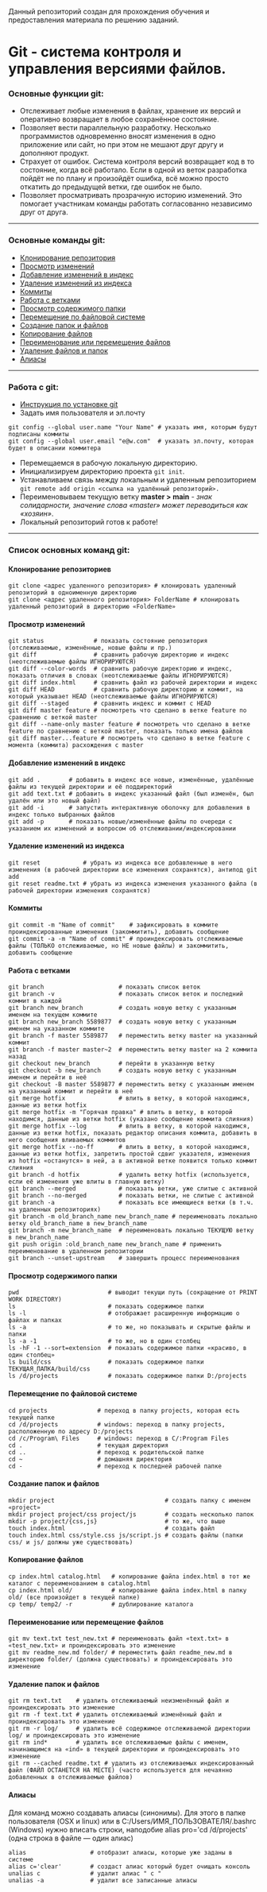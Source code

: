  Данный репозиторий создан для прохождения обучения и предоставления материала по решению заданий.

# Git - система контроля и управления версиями файлов.

### Основные функции git:
- Отслеживает любые изменения в файлах, хранение их версий и оперативно возвращает в любое сохранённое состояние.
- Позволяет вести параллельную разработку. Несколько программистов одновременно вносят изменения в одно приложение или сайт, но при этом не мешают друг другу и дополняют продукт.
- Страхует от ошибок. Система контроля версий возвращает код в то состояние, когда всё работало. Если в одной из веток разработка пойдёт не по плану и произойдёт ошибка, всё можно просто откатить до предыдущей ветки, где ошибок не было.
- Позволяет просматривать прозрачную историю изменений. Это помогает участникам команды работать согласованно независимо друг от друга.
---
### Основные команды git:
- [Клонирование репозитория](#clone)
- [Просмотр изменений](#status)
- [Добавление изменений в индекс](#add)
- [Удаление изменений из индекса](#reset)
- [Коммиты](#commit)
- [Работа с ветками](#branch)
- [Просмотр содержимого папки](#view)
- [Перемещение по файловой системе](#directory)
- [Создание папок и файлов](#create)
- [Копирование файлов](#copy)
- [Переименование или перемещение файлов](#moving)
- [Удаление файлов и папок](#removal)
- [Алиасы](#alias)
---
### Работа с git:
- [Инструкция по установке git](https://git-scm.com/book/ru/v2/%D0%92%D0%B2%D0%B5%D0%B4%D0%B5%D0%BD%D0%B8%D0%B5-%D0%A3%D1%81%D1%82%D0%B0%D0%BD%D0%BE%D0%B2%D0%BA%D0%B0-Git)
- Задать имя пользователя и эл.почту  
```
git config --global user.name "Your Name" # указать имя, которым будут подписаны коммиты
git config --global user.email "e@w.com"  # указать эл.почту, которая будет в описании коммитера
```

- Перемещаемся в рабочую локальную директорию.
- Инициализируем директорию проекта `git init`.
- Устанавливаем связь между локальным и удаленным репозиторием `git remote add origin <ссылка на удалённый репозиторий>.`
- Переименовываем текущую ветку **master > main** - *знак солидарности, значение слова «master» может переводиться как «хозяин»*.
- Локальный репозиторий готов к работе!
---
### Список основных команд git:

#### <a id="clone">Клонирование репозиториев</a>
```
git clone <адрес удаленного репозитория> # клонировать удаленный репозиторий в одноименную директорию
git clone <адрес удаленного репозитория> FolderName # клонировать удаленный репозиторий в директорию «FolderName»
```

#### <a id="status">Просмотр изменений</a>
```
git status              # показать состояние репозитория (отслеживаемые, изменённые, новые файлы и пр.)
git diff                # сравнить рабочую директорию и индекс (неотслеживаемые файлы ИГНОРИРУЮТСЯ)
git diff --color-words  # сравнить рабочую директорию и индекс, показать отличия в словах (неотслеживаемые файлы ИГНОРИРУЮТСЯ)
git diff index.html     # сравнить файл из рабочей директории и индекс
git diff HEAD           # сравнить рабочую директорию и коммит, на который указывает HEAD (неотслеживаемые файлы ИГНОРИРУЮТСЯ)
git diff --staged       # сравнить индекс и коммит с HEAD
git diff master feature # посмотреть что сделано в ветке feature по сравнению с веткой master
git diff --name-only master feature # посмотреть что сделано в ветке feature по сравнению с веткой master, показать только имена файлов
git diff master...feature # посмотреть что сделано в ветке feature с момента (коммита) расхождения с master
```

#### <a id="add">Добавление изменений в индекс</a>
```
git add .        # добавить в индекс все новые, изменённые, удалённые файлы из текущей директории и её поддиректорий
git add text.txt # добавить в индекс указанный файл (был изменён, был удалён или это новый файл)
git add -i       # запустить интерактивную оболочку для добавления в индекс только выбранных файлов
git add -p       # показать новые/изменённые файлы по очереди с указанием их изменений и вопросом об отслеживании/индексировании
```

#### <a id="reset">Удаление изменений из индекса</a>
```
git reset            # убрать из индекса все добавленные в него изменения (в рабочей директории все изменения сохранятся), антипод git add
git reset readme.txt # убрать из индекса изменения указанного файла (в рабочей директории изменения сохранятся)
```

#### <a id="commit">Коммиты</a>
```
git commit -m "Name of commit"    # зафиксировать в коммите проиндексированные изменения (закоммитить), добавить сообщение
git commit -a -m "Name of commit" # проиндексировать отслеживаемые файлы (ТОЛЬКО отслеживаемые, но НЕ новые файлы) и закоммитить, добавить сообщение
```

#### <a id="branch">Работа с ветками</a>
```
git branch                     # показать список веток
git branch -v                  # показать список веток и последний коммит в каждой
git branch new_branch          # создать новую ветку с указанным именем на текущем коммите
git branch new_branch 5589877  # создать новую ветку с указанным именем на указанном коммите
git branch -f master 5589877   # переместить ветку master на указанный коммит
git branch -f master master~2  # переместить ветку master на 2 коммита назад
git checkout new_branch        # перейти в указанную ветку
git checkout -b new_branch     # создать новую ветку с указанным именем и перейти в неё
git checkout -B master 5589877 # переместить ветку с указанным именем на указанный коммит и перейти в неё
git merge hotfix               # влить в ветку, в которой находимся, данные из ветки hotfix
git merge hotfix -m "Горячая правка" # влить в ветку, в которой находимся, данные из ветки hotfix (указано сообщение коммита слияния)
git merge hotfix --log         # влить в ветку, в которой находимся, данные из ветки hotfix, показать редактор описания коммита, добавить в него сообщения вливаемых коммитов
git merge hotfix --no-ff       # влить в ветку, в которой находимся, данные из ветки hotfix, запретить простой сдвиг указателя, изменения из hotfix «останутся» в ней, а в активной ветке появится только коммит слияния
git branch -d hotfix           # удалить ветку hotfix (используется, если её изменения уже влиты в главную ветку)
git branch --merged            # показать ветки, уже слитые с активной
git branch --no-merged         # показать ветки, не слитые с активной
git branch -a                  # показать все имеющиеся ветки (в т.ч. на удаленных репозиториях)
git branch -m old_branch_name new_branch_name # переименовать локально ветку old_branch_name в new_branch_name
git branch -m new_branch_name  # переименовать локально ТЕКУЩУЮ ветку в new_branch_name
git push origin :old_branch_name new_branch_name # применить переименование в удаленном репозитории
git branch --unset-upstream    # завершить процесс переименования
```

#### <a id="view">Просмотр содержимого папки</a>
```
pwd                         # выводит текущи путь (сокращение от PRINT WORK DIRECTORY)
ls                          # показать содержимое папки
ls -l                       # отображает расширенную информацию о файлах и папках
ls -a                       # то же, но показывать и скрытые файлы и папки
ls -a -1                    # то же, но в один столбец
ls -hF -1 --sort=extension  # показать содержимое папки «красиво, в один столбец»
ls build/css                # показать содержимое папки ТЕКУЩАЯ_ПАПКА/build/css
ls /d/projects              # показать содержимое папки D:/projects
```

#### <a id="directory">Перемещение по файловой системе</a>
```
cd projects              # переход в папку projects, которая есть текущей папке
cd /d/projects           # windows: переход в папку projects, расположенную по адресу D:/projects
cd /c/Program\ Files     # windows: переход в C/:Program Files
cd .                     # текущая директория
cd ..                    # переход к родительской папке
cd ~                     # домашняя директория
cd -                     # переход к последней рабочей папке
```

#### <a id="create">Создание папок и файлов</a>
```
mkdir project                               # создать папку с именем «project»
mkdir project project/css project/js        # создать несколько папок
mkdir -p project/{css,js}                   # то же, что выше
touch index.html                            # создать файл
touch index.html css/style.css js/script.js # создать файлы (папки css/ и js/ должны уже существовать)
```

#### <a id="copy">Копирование файлов</a>
```
cp index.html catalog.html   # копирование файла index.html в тот же каталог с переименованием в catalog.html
cp index.html old/           # копирование файла index.html в папку old/ (все произойдет в текущей папке)
cp temp/ temp2/ -r           # дублирование каталога
```

#### <a id="moving">Переименование или перемещение файлов</a>
```
git mv text.txt test_new.txt # переименовать файл «text.txt» в «test_new.txt» и проиндексировать это изменение
git mv readme_new.md folder/ # переместить файл readme_new.md в директорию folder/ (должна существовать) и проиндексировать это изменение
```

#### <a id="removal">Удаление папок и файлов</a>
```
git rm text.txt    # удалить отслеживаемый неизменённый файл и проиндексировать это изменение
git rm -f text.txt # удалить отслеживаемый изменённый файл и проиндексировать это изменение
git rm -r log/     # удалить всё содержимое отслеживаемой директории log/ и проиндексировать это изменение
git rm ind*        # удалить все отслеживаемые файлы с именем, начинающимся на «ind» в текущей директории и проиндексировать это изменение
git rm --cached readme.txt # удалить из отслеживаемых индексированный файл (ФАЙЛ ОСТАНЕТСЯ НА МЕСТЕ) (часто используется для нечаянно добавленных в отслеживаемые файлов)
```

#### <a id="alias">Алиасы</a>
Для команд можно создавать алиасы (синонимы). Для этого в папке пользователя (OSX и linux) или в C:/Users/ИМЯ_ПОЛЬЗОВАТЕЛЯ/.bashrc (Windows) нужно вписать строки, наподобие alias pro='cd /d/projects' (одна строка в файле — один алиас)
```
alias                  # отобразит алиасы, которые уже заданы в системе   
alias c='clear'        # создаст алиас который будет очищать консоль
unalias c              # удалит алиас " c "
unalias -a             # удалит все записанные алиасы
```
